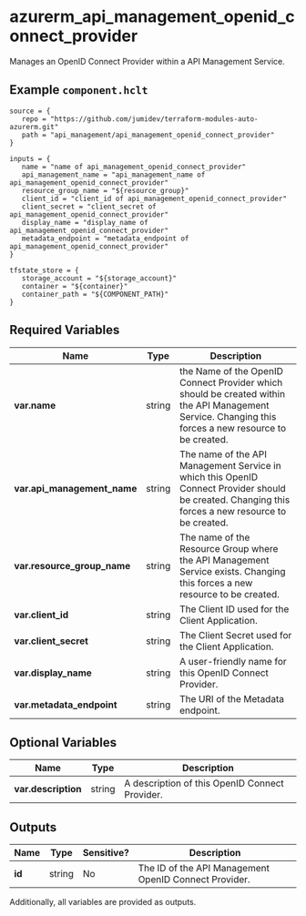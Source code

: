 # azurerm_api_management_openid_connect_provider

Manages an OpenID Connect Provider within a API Management Service.

## Example `component.hclt`

```hcl
source = {
   repo = "https://github.com/jumidev/terraform-modules-auto-azurerm.git" 
   path = "api_management/api_management_openid_connect_provider" 
}

inputs = {
   name = "name of api_management_openid_connect_provider" 
   api_management_name = "api_management_name of api_management_openid_connect_provider" 
   resource_group_name = "${resource_group}" 
   client_id = "client_id of api_management_openid_connect_provider" 
   client_secret = "client_secret of api_management_openid_connect_provider" 
   display_name = "display_name of api_management_openid_connect_provider" 
   metadata_endpoint = "metadata_endpoint of api_management_openid_connect_provider" 
}

tfstate_store = {
   storage_account = "${storage_account}" 
   container = "${container}" 
   container_path = "${COMPONENT_PATH}" 
}

```

## Required Variables

| Name | Type |  Description |
| ---- | --------- |  ----------- |
| **var.name** | string |  the Name of the OpenID Connect Provider which should be created within the API Management Service. Changing this forces a new resource to be created. | 
| **var.api_management_name** | string |  The name of the API Management Service in which this OpenID Connect Provider should be created. Changing this forces a new resource to be created. | 
| **var.resource_group_name** | string |  The name of the Resource Group where the API Management Service exists. Changing this forces a new resource to be created. | 
| **var.client_id** | string |  The Client ID used for the Client Application. | 
| **var.client_secret** | string |  The Client Secret used for the Client Application. | 
| **var.display_name** | string |  A user-friendly name for this OpenID Connect Provider. | 
| **var.metadata_endpoint** | string |  The URI of the Metadata endpoint. | 

## Optional Variables

| Name | Type |  Description |
| ---- | --------- |  ----------- |
| **var.description** | string |  A description of this OpenID Connect Provider. | 



## Outputs

| Name | Type | Sensitive? | Description |
| ---- | ---- | --------- | --------- |
| **id** | string | No  | The ID of the API Management OpenID Connect Provider. | 

Additionally, all variables are provided as outputs.
